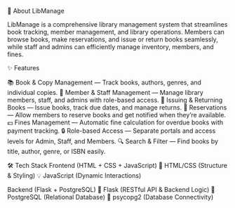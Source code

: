📌 About LibManage

LibManage is a comprehensive library management system that streamlines book tracking, member management, and library operations. Members can browse books, make reservations, and issue or return books seamlessly, while staff and admins can efficiently manage inventory, members, and fines.

✨ Features

📚 Book & Copy Management — Track books, authors, genres, and individual copies.
👥 Member & Staff Management — Manage library members, staff, and admins with role-based access.
📖 Issuing & Returning Books — Issue books, track due dates, and manage returns.
📅 Reservations — Allow members to reserve books and get notified when they’re available.
💵 Fines Management — Automatic fine calculation for overdue books with payment tracking.
🔒 Role-based Access — Separate portals and access levels for Admin, Staff, and Members.
🔍 Search & Filter — Find books by title, author, genre, or ISBN easily.

🛠️ Tech Stack
Frontend (HTML + CSS + JavaScript)
🎨 HTML/CSS (Structure & Styling)
💡 JavaScript (Dynamic Interactions)

Backend (Flask + PostgreSQL)
🐍 Flask (RESTful API & Backend Logic)
🐘 PostgreSQL (Relational Database)
🔗 psycopg2 (Database Connectivity)

